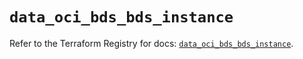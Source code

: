 # `data_oci_bds_bds_instance`

Refer to the Terraform Registry for docs: [`data_oci_bds_bds_instance`](https://registry.terraform.io/providers/hashicorp/oci/7.19.0/docs/data-sources/bds_bds_instance).

